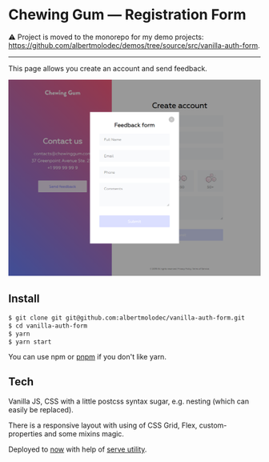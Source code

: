 # Chewing Gum — Registration Form

:warning: Project is moved to the monorepo for my demo projects: https://github.com/albertmolodec/demos/tree/source/src/vanilla-auth-form.

---

This page allows you create an account and send feedback.

![Chewing Gum Preview](./src/images/preview.png)

## Install

```
$ git clone git git@github.com:albertmolodec/vanilla-auth-form.git
$ cd vanilla-auth-form
$ yarn
$ yarn start
```

You can use npm or [pnpm](https://pnpm.js.org) if you don't like yarn.

## Tech

Vanilla JS, CSS with a little postcss syntax sugar, e.g. nesting (which can easily be replaced).

There is a responsive layout with using of CSS Grid, Flex, custom-properties and some mixins magic.

Deployed to [now](https://vanilla-auth-form.albertmolodec.now.sh) with help of [serve utility](https://github.com/zeit/serve).
